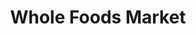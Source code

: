 ---
title: "Whole Foods Market"
url: /tigard/whole-foods-market-southwest-scholls-ferry-road/
shop: Supermarkt
---